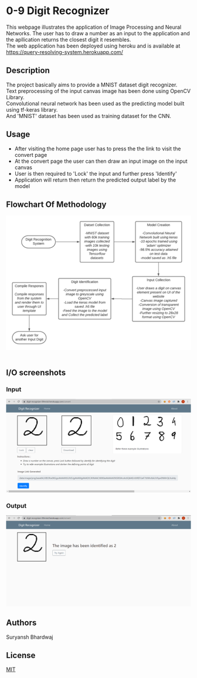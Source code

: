 # 0-9 Digit Recognizer
This webpage illustrates the application of Image Processing and Neural Networks.
The user has to draw a number as an input to the application and the apllication returns the closest digit it resembles.<br>
The web application has been deployed using heroku and is available at <br>
https://query-resolving-system.herokuapp.com/ 
## Description
The project basically aims to provide a MNIST dataset digit recognizer.<br>
Text preprocessing of the input canvas image has been done using OpenCV Library.<br>
Convolutional neural network has been used as the predicting model built using tf-keras library.<br>
And 'MNIST' dataset has been used as training dataset for the CNN.<br>
## Usage
<ul>
<li>After visiting the home page user has to press the the link to visit the convert page</li>
<li>At the convert page the user can then draw an input image on the input canvas</li>
<li>User is then required to 'Lock' the input and further press 'Identify'</li>
<li>Application will return then return the predicted output label by the model</li>
</ul>

## Flowchart Of Methodology
![](screenshots/MNIST_flowchart.png)
<br>
<br>
## I/O screenshots
### Input
![](screenshots/inp.PNG)
<br>

### Output
![](screenshots/out.PNG)


## Authors
Suryansh Bhardwaj

## License
[MIT](https://choosealicense.com/licenses/mit/)


